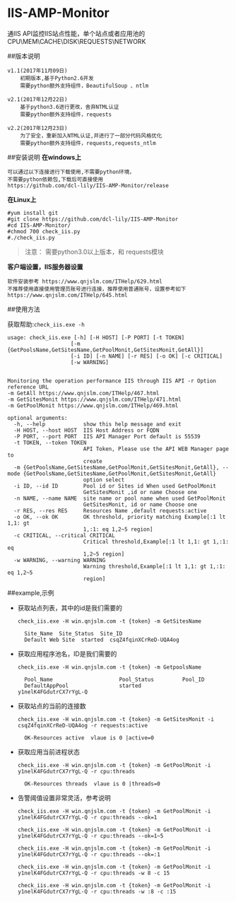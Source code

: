 # IIS-AMP-Monitor
通IIS API监控IIS站点性能，单个站点或者应用池的CPU\MEM\CACHE\DISK\REQUESTS\NETWORK

##版本说明

    v1.1(2017年11月09日)
        初期版本,基于Python2.6开发
        需要python额外支持组件，BeautifulSoup 、ntlm 
        
    v2.1(2017年12月22日)
        基于python3.6进行更改，舍弃NTML认证
        需要python额外支持组件，requests
    
    v2.2(2017年12月23日)
        为了安全，重新加入NTML认证,并进行了一部分代码风格优化
        需要python额外支持组件，requests,requests_ntlm    
    

##安装说明
   **在windows上**
   
    可以通过以下连接进行下载使用,不需要python环境，
    不需要python依赖包,下载后可直接使用
    https://github.com/dcl-lily/IIS-AMP-Monitor/release
    
   **在Linux上**
    
    #yum install git
    #git clone https://github.com/dcl-lily/IIS-AMP-Monitor
    #cd IIS-AMP-Monitor/
    #chmod 700 check_iis.py 
    #./check_iis.py
    
   > 注意：
        需要python3.0以上版本，和 requests模块
        
   **客户端设置，IIS服务器设置**
   
    软件安装参考 https://www.qnjslm.com/ITHelp/629.html
    不推荐使用直接使用管理员账号进行连接，推荐使用普通账号，设置参考如下
    https://www.qnjslm.com/ITHelp/645.html
        
##使用方法

获取帮助:`check_iis.exe -h`
    
    usage: check_iis.exe [-h] [-H HOST] [-P PORT] [-t TOKEN]
                        [-m {GetPoolsName,GetSitesName,GetPoolMonit,GetSitesMonit,GetAll}]
                        [-i ID] [-n NAME] [-r RES] [-o OK] [-c CRITICAL]
                        [-w WARNING]


    Monitoring the operation performance IIS through IIS API -r Option reference URL 
    -m GetAll https://www.qnjslm.com/ITHelp/467.html 
    -m GetSitesMonit https://www.qnjslm.com/ITHelp/471.html 
    -m GetPoolMonit https://www.qnjslm.com/ITHelp/469.html

    optional arguments:
      -h, --help            show this help message and exit
      -H HOST, --host HOST  IIS Host Address or FQDN
      -P PORT, --port PORT  IIS API Manager Port default is 55539
      -t TOKEN, --token TOKEN
                            API Token, Please use the API WEB Manager page to
                            create
      -m {GetPoolsName,GetSitesName,GetPoolMonit,GetSitesMonit,GetAll}, --mode {GetPoolsName,GetSitesName,GetPoolMonit,GetSitesMonit,GetAll}
                            option select
      -i ID, --id ID        Pool id or Sites id When used GetPoolMonit
                            GetSitesMonit ,id or name Choose one
      -n NAME, --name NAME  site name or pool name when used GetPoolMonit
                            GetSitesMonit, id or name Choose one
      -r RES, --res RES     Resources Name ,default requests:active
      -o OK, --ok OK        OK threshold, priority matching Example[:1 lt 1,1: gt
                            1,:1: eq 1,2~5 region]
      -c CRITICAL, --critical CRITICAL
                            Critical threshold,Example[:1 lt 1,1: gt 1,:1: eq
                            1,2~5 region]
      -w WARNING, --warning WARNING
                            Warning threshold,Example[:1 lt 1,1: gt 1,:1: eq 1,2~5
                            region]
   
##example,示例

- 获取站点列表，其中的id是我们需要的

    `check_iis.exe -H win.qnjslm.com -t {token} -m GetSitesName`
    
        Site_Name  Site_Status  Site_ID 
        Default Web Site  started  csqZ4fqinXCrReD-UQA4og
        
 
- 获取应用程序池名，ID是我们需要的

    `check_iis.exe -H win.qnjslm.com -t {token} -m GetpoolsName`
    
        Pool_Name                     Pool_Status         Pool_ID
        DefaultAppPool                started             y1nelK4FGdutrCX7rYgL-Q 
        
- 获取站点的当前的连接数

    `check_iis.exe -H win.qnjslm.com -t {token} -m GetSitesMonit -i csqZ4fqinXCrReD-UQA4og -r requests:active`  
    
        OK-Resources active  vlaue is 0 |active=0 
        
- 获取应用当前进程状态

    `check_iis.exe -H win.qnjslm.com -t {token} -m GetPoolMonit -i y1nelK4FGdutrCX7rYgL-Q -r cpu:threads`
    
        OK-Resources threads  vlaue is 0 |threads=0
        
- 告警阈值设置非常灵活，参考说明

    `check_iis.exe -H win.qnjslm.com -t {token} -m GetPoolMonit -i y1nelK4FGdutrCX7rYgL-Q -r cpu:threads --ok=1`
    
    `check_iis.exe -H win.qnjslm.com -t {token} -m GetPoolMonit -i y1nelK4FGdutrCX7rYgL-Q -r cpu:threads --ok=1~5`
    
    `check_iis.exe -H win.qnjslm.com -t {token} -m GetPoolMonit -i y1nelK4FGdutrCX7rYgL-Q -r cpu:threads --ok=:1`
    
    `check_iis.exe -H win.qnjslm.com -t {token} -m GetPoolMonit -i y1nelK4FGdutrCX7rYgL-Q -r cpu:threads -w 8 -c 15`
    
    `check_iis.exe -H win.qnjslm.com -t {token} -m GetPoolMonit -i y1nelK4FGdutrCX7rYgL-Q -r cpu:threads -w :8 -c :15`
    
    